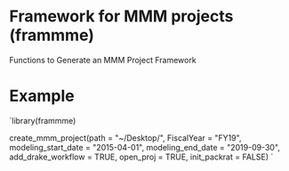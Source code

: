 # Framework for MMM projects (frammme)
Functions to Generate an MMM Project Framework

# Example

`library(frammme)


create_mmm_project(path = "~/Desktop/",
                   FiscalYear = "FY19",
                   modeling_start_date = "2015-04-01",
                   modeling_end_date = "2019-09-30",
                   add_drake_workflow = TRUE,
                   open_proj = TRUE,
                   init_packrat = FALSE)
                   `

